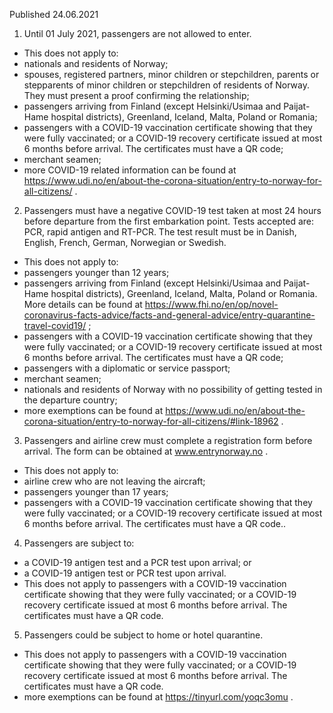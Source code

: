 Published 24.06.2021
1. Until 01 July 2021, passengers are not allowed to enter.
- This does not apply to:
- nationals and residents of Norway;
- spouses, registered partners, minor children or stepchildren, parents or stepparents of minor children or stepchildren of residents of Norway. They must present a proof confirming the relationship;
- passengers arriving from Finland (except Helsinki/Usimaa and Paijat-Hame hospital districts), Greenland, Iceland, Malta, Poland or Romania;
- passengers with a COVID-19 vaccination certificate showing that they were fully vaccinated; or a COVID-19 recovery certificate issued at most 6 months before arrival. The certificates must have a QR code;
 - merchant seamen;
- more COVID-19 related information can be found at <a href="https://www.udi.no/en/about-the-corona-situation/entry-to-norway-for-all-citizens/">https://www.udi.no/en/about-the-corona-situation/entry-to-norway-for-all-citizens/</a> .
2. Passengers must have a negative COVID-19 test taken at most 24 hours before departure from the first embarkation point. Tests accepted are: PCR, rapid antigen and RT-PCR. The test result must be in Danish, English, French, German, Norwegian or Swedish.
- This does not apply to:
- passengers younger than 12 years;
- passengers arriving from Finland (except Helsinki/Usimaa and Paijat-Hame hospital districts), Greenland, Iceland, Malta, Poland or Romania. More details can be found at <a href="https://www.fhi.no/en/op/novel-coronavirus-facts-advice/facts-and-general-advice/entry-quarantine-travel-covid19/">https://www.fhi.no/en/op/novel-coronavirus-facts-advice/facts-and-general-advice/entry-quarantine-travel-covid19/</a> ;
- passengers with a COVID-19 vaccination certificate showing that they were fully vaccinated; or a COVID-19 recovery certificate issued at most 6 months before arrival. The certificates must have a QR code;
- passengers with a diplomatic or service passport;
- merchant seamen;
- nationals and residents of Norway with no possibility of getting tested in the departure country;
- more exemptions can be found at <a href="https://www.udi.no/en/about-the-corona-situation/entry-to-norway-for-all-citizens/#link-18962">https://www.udi.no/en/about-the-corona-situation/entry-to-norway-for-all-citizens/#link-18962</a> .
3. Passengers and airline crew must complete a registration form before arrival. The form can be obtained at <a href="http://www.entrynorway.no/">www.entrynorway.no</a> .
- This does not apply to:
- airline crew who are not leaving the aircraft;
- passengers younger than 17 years;
- passengers with a COVID-19 vaccination certificate showing that they were fully vaccinated; or a COVID-19 recovery certificate issued at most 6 months before arrival. The certificates must have a QR code..
4. Passengers are subject to: 
- a COVID-19 antigen test and a PCR test upon arrival; or
- a COVID-19 antigen test or PCR test upon arrival.
- This does not apply to passengers with a COVID-19 vaccination certificate showing that they were fully vaccinated; or a COVID-19 recovery certificate issued at most 6 months before arrival. The certificates must have a QR code.
5. Passengers could be subject to home or hotel quarantine. 
- This does not apply to passengers with a COVID-19 vaccination certificate showing that they were fully vaccinated; or a COVID-19 recovery certificate issued at most 6 months before arrival. The certificates must have a QR code. 
- more exemptions can be found at <a href="https://tinyurl.com/yoqc3omu">https://tinyurl.com/yoqc3omu</a> .

